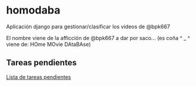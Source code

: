 # homodaba
Aplicación django para gestionar/clasificar los videos de @bpk667

El nombre viene de la afficción de @bpk667 a dar por saco... (es coña ^ _ ^ viene de: HOme MOvie DAtaBAse)

## Tareas pendientes
[Lista de tareas pendientes](https://github.com/moz667/homodaba/blob/master/todo.md)